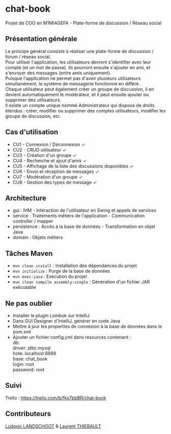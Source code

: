 # chat-book
Projet de COO en M1MIAGEFA - Plate-forme de discussion / Réseau social 

## Présentation générale
Le principe général consiste à réaliser une plate-forme de discussion / forum / réseau social.  
Pour utiliser l'application, les utilisateurs devront s'identifier avec leur compte (et un mot de passe). Ils pourront ensuite s'ajouter en ami, et s'envoyer des messages (entre amis uniquement).  
Puisque l'application ne permet pas d'avoir plusieurs utilisateurs simultanément, le système de messagerie fonctionne en différé.  
Chaque utilisateur peut également créer un groupe de discussion, il en devient automatiquement le modérateur, et il peut ensuite ajouter ou supprimer des utilisateurs.  
Il existe un compte unique nommé Administrateur qui dispose de droits étendus : créer, modifier ou supprimer des comptes utilisateurs, modifier les groupe de discussion, etc.  

## Cas d'utilisation
* CU1 - Connexion / Déconnexion ✓
* CU2 - CRUD utilisateur ✓
* CU3 - Création d'un groupe ✓
* CU4 - Recherche et ajout d'amis ✓
* CU5 - Affichage de la liste des discussions disponibles ✓
* CU6 - Envoi et réception de messages ✓
* CU7 - Modération d'un groupe ✓
* CU8 - Gestion des types de message ✓

## Architecture
* gui : IHM - Intéraction de l'utilisateur en Swing et appels de services
* service : Traitements métiers de l'application - Communication controller / mapper
* persistence : Accès à la base de données - Transformation en objet Java
* domain : Objets métiers

## Tâches Maven
* `mvn clean install` : Installation des dépendances du projet
* `mvn initialize` : Purge de la base de données
* `mvn exec:java` : Execution du projet
* `mvn clean compile assembly:single` : Génération d'un fichier JAR exécutable

## Ne pas oublier
* Installer le plugin Lombok sur IntelliJ
* Dans GUI Designer d'IntelliJ, générer en code Java
* Mettre à jour les properties de connexion à la base de données dans le pom.xml
* Ajouter un fichier config.yml dans resources contenant :  
db:  
    driver: jdbc:mysql  
    hote: localhost:8889  
    base: chat_book  
    login: root  
    password: root

## Suivi
Trello : https://trello.com/b/fks7bbBR/chat-book

## Contributeurs
[Ludovic LANDSCHOOT](http://github.com/landschoot) & [Laurent THIEBAULT](http://github.com/lauthieb)
